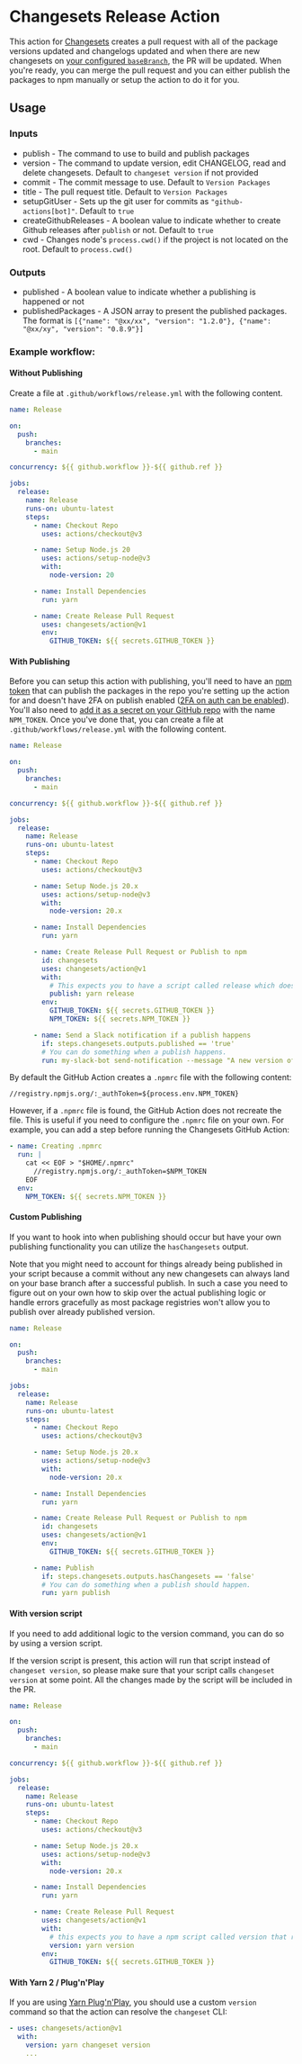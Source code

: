 # Changesets Release Action

This action for [Changesets](https://github.com/atlassian/changesets) creates a pull request with all of the package versions updated and changelogs updated and when there are new changesets on [your configured `baseBranch`](https://github.com/changesets/changesets/blob/main/docs/config-file-options.md#basebranch-git-branch-name), the PR will be updated. When you're ready, you can merge the pull request and you can either publish the packages to npm manually or setup the action to do it for you.

## Usage

### Inputs

- publish - The command to use to build and publish packages
- version - The command to update version, edit CHANGELOG, read and delete changesets. Default to `changeset version` if not provided
- commit - The commit message to use. Default to `Version Packages`
- title - The pull request title. Default to `Version Packages`
- setupGitUser - Sets up the git user for commits as `"github-actions[bot]"`. Default to `true`
- createGithubReleases - A boolean value to indicate whether to create Github releases after `publish` or not. Default to `true`
- cwd - Changes node's `process.cwd()` if the project is not located on the root. Default to `process.cwd()`

### Outputs

- published - A boolean value to indicate whether a publishing is happened or not
- publishedPackages - A JSON array to present the published packages. The format is `[{"name": "@xx/xx", "version": "1.2.0"}, {"name": "@xx/xy", "version": "0.8.9"}]`

### Example workflow:

#### Without Publishing

Create a file at `.github/workflows/release.yml` with the following content.

```yml
name: Release

on:
  push:
    branches:
      - main

concurrency: ${{ github.workflow }}-${{ github.ref }}

jobs:
  release:
    name: Release
    runs-on: ubuntu-latest
    steps:
      - name: Checkout Repo
        uses: actions/checkout@v3

      - name: Setup Node.js 20
        uses: actions/setup-node@v3
        with:
          node-version: 20

      - name: Install Dependencies
        run: yarn

      - name: Create Release Pull Request
        uses: changesets/action@v1
        env:
          GITHUB_TOKEN: ${{ secrets.GITHUB_TOKEN }}
```

#### With Publishing

Before you can setup this action with publishing, you'll need to have an [npm token](https://docs.npmjs.com/creating-and-viewing-authentication-tokens) that can publish the packages in the repo you're setting up the action for and doesn't have 2FA on publish enabled ([2FA on auth can be enabled](https://docs.npmjs.com/about-two-factor-authentication)). You'll also need to [add it as a secret on your GitHub repo](https://help.github.com/en/articles/virtual-environments-for-github-actions#creating-and-using-secrets-encrypted-variables) with the name `NPM_TOKEN`. Once you've done that, you can create a file at `.github/workflows/release.yml` with the following content.

```yml
name: Release

on:
  push:
    branches:
      - main

concurrency: ${{ github.workflow }}-${{ github.ref }}

jobs:
  release:
    name: Release
    runs-on: ubuntu-latest
    steps:
      - name: Checkout Repo
        uses: actions/checkout@v3

      - name: Setup Node.js 20.x
        uses: actions/setup-node@v3
        with:
          node-version: 20.x

      - name: Install Dependencies
        run: yarn

      - name: Create Release Pull Request or Publish to npm
        id: changesets
        uses: changesets/action@v1
        with:
          # This expects you to have a script called release which does a build for your packages and calls changeset publish
          publish: yarn release
        env:
          GITHUB_TOKEN: ${{ secrets.GITHUB_TOKEN }}
          NPM_TOKEN: ${{ secrets.NPM_TOKEN }}

      - name: Send a Slack notification if a publish happens
        if: steps.changesets.outputs.published == 'true'
        # You can do something when a publish happens.
        run: my-slack-bot send-notification --message "A new version of ${GITHUB_REPOSITORY} was published!"
```

By default the GitHub Action creates a `.npmrc` file with the following content:

```
//registry.npmjs.org/:_authToken=${process.env.NPM_TOKEN}
```

However, if a `.npmrc` file is found, the GitHub Action does not recreate the file. This is useful if you need to configure the `.npmrc` file on your own.
For example, you can add a step before running the Changesets GitHub Action:

```yml
- name: Creating .npmrc
  run: |
    cat << EOF > "$HOME/.npmrc"
      //registry.npmjs.org/:_authToken=$NPM_TOKEN
    EOF
  env:
    NPM_TOKEN: ${{ secrets.NPM_TOKEN }}
```

#### Custom Publishing

If you want to hook into when publishing should occur but have your own publishing functionality you can utilize the `hasChangesets` output.

Note that you might need to account for things already being published in your script because a commit without any new changesets can always land on your base branch after a successful publish. In such a case you need to figure out on your own how to skip over the actual publishing logic or handle errors gracefully as most package registries won't allow you to publish over already published version.

```yml
name: Release

on:
  push:
    branches:
      - main

jobs:
  release:
    name: Release
    runs-on: ubuntu-latest
    steps:
      - name: Checkout Repo
        uses: actions/checkout@v3

      - name: Setup Node.js 20.x
        uses: actions/setup-node@v3
        with:
          node-version: 20.x

      - name: Install Dependencies
        run: yarn

      - name: Create Release Pull Request or Publish to npm
        id: changesets
        uses: changesets/action@v1
        env:
          GITHUB_TOKEN: ${{ secrets.GITHUB_TOKEN }}

      - name: Publish
        if: steps.changesets.outputs.hasChangesets == 'false'
        # You can do something when a publish should happen.
        run: yarn publish
```

#### With version script

If you need to add additional logic to the version command, you can do so by using a version script.

If the version script is present, this action will run that script instead of `changeset version`, so please make sure that your script calls `changeset version` at some point. All the changes made by the script will be included in the PR.

```yml
name: Release

on:
  push:
    branches:
      - main

concurrency: ${{ github.workflow }}-${{ github.ref }}

jobs:
  release:
    name: Release
    runs-on: ubuntu-latest
    steps:
      - name: Checkout Repo
        uses: actions/checkout@v3

      - name: Setup Node.js 20.x
        uses: actions/setup-node@v3
        with:
          node-version: 20.x

      - name: Install Dependencies
        run: yarn

      - name: Create Release Pull Request
        uses: changesets/action@v1
        with:
          # this expects you to have a npm script called version that runs some logic and then calls `changeset version`.
          version: yarn version
        env:
          GITHUB_TOKEN: ${{ secrets.GITHUB_TOKEN }}
```

#### With Yarn 2 / Plug'n'Play

If you are using [Yarn Plug'n'Play](https://yarnpkg.com/features/pnp), you should use a custom `version` command so that the action can resolve the `changeset` CLI:

```yaml
- uses: changesets/action@v1
  with:
    version: yarn changeset version
    ...
```
